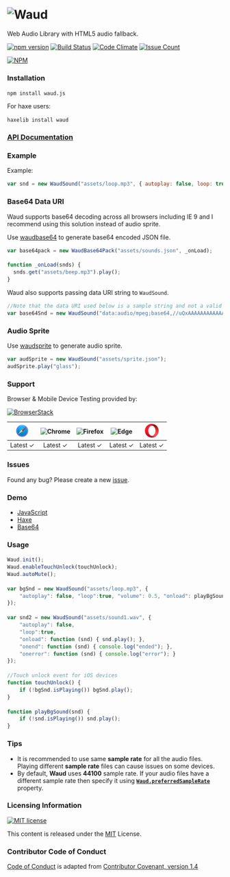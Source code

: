 # <img class="logo" width="280" height="60" src="http://adireddy.github.io/waud/images/logo/logo.png" alt="Waud"/>
Web Audio Library with HTML5 audio fallback.

[![npm version](https://badge.fury.io/js/waud.js.svg)](https://badge.fury.io/js/waud.js)
[![Build Status](https://travis-ci.org/adireddy/waud.svg?branch=dev)](https://travis-ci.org/adireddy/waud)
[![Code Climate](https://codeclimate.com/github/adireddy/waud/badges/gpa.svg)](https://codeclimate.com/github/adireddy/waud)
[![Issue Count](https://codeclimate.com/github/adireddy/waud/badges/issue_count.svg)](https://codeclimate.com/github/adireddy/waud/issues)

[![NPM](https://nodei.co/npm/waud.js.png?downloads=true&downloadRank=true)](https://www.npmjs.com/package/waud.js/)

### Installation

`npm install waud.js`

For haxe users:

`haxelib install waud`

### [API Documentation](http://adireddy.github.io/docs/waud/)

### Example

Example: 
```js
var snd = new WaudSound("assets/loop.mp3", { autoplay: false, loop: true, volume: 0.5, onload: playBgSound });
```

### Base64 Data URI

Waud supports base64 decoding across all browsers including IE 9 and I recommend using this solution instead of audio sprite.

Use [waudbase64](https://github.com/adireddy/waudbase64) to generate base64 encoded JSON file.

```js
var base64pack = new WaudBase64Pack("assets/sounds.json", _onLoad);

function _onLoad(snds) {
  snds.get("assets/beep.mp3").play();
}
```

Waud also supports passing data URI string to `WaudSound`.

```js
//Note that the data URI used below is a sample string and not a valid sound
var base64Snd = new WaudSound("data:audio/mpeg;base64,//uQxAAAAAAAAAAAAASW5mbwAAAA8AAABEAABwpgADBwsLDxISF");
```

### Audio Sprite

Use [waudsprite](https://github.com/adireddy/waudsprite) to generate audio sprite.

```js
var audSprite = new WaudSound("assets/sprite.json");
audSprite.play("glass");
```

### Support

Browser & Mobile Device Testing provided by:

[![BrowserStack](http://adireddy.github.io/assets/browserstack.png)](https://www.browserstack.com)

| <img src="https://raw.githubusercontent.com/alrra/browser-logos/master/safari/safari_32x32.png" alt="Safari"> | <img src="https://raw.githubusercontent.com/alrra/browser-logos/master/chrome/chrome_32x32.png" alt="Chrome"> | <img src="https://raw.githubusercontent.com/alrra/browser-logos/master/firefox/firefox_32x32.png" alt="Firefox"> | <img src="https://raw.githubusercontent.com/alrra/browser-logos/master/edge/edge_32x32.png" alt="Edge"> | <img src="https://raw.githubusercontent.com/alrra/browser-logos/master/opera/opera_32x32.png" alt="Opera"> |
|:--:|:--:|:--:|:--:|:--:|
| Latest ✓ | Latest ✓ | Latest ✓ | Latest ✓ | Latest ✓ |

### Issues

Found any bug? Please create a new [issue](https://github.com/adireddy/waud/issues/new).

### Demo

- [JavaScript](http://adireddy.github.io/demos/waud/js.html)
- [Haxe](http://adireddy.github.io/demos/waud/)
- [Base64](http://adireddy.github.io/demos/waud/base64.html)

### Usage

```js
Waud.init();
Waud.enableTouchUnlock(touchUnlock);
Waud.autoMute();

var bgSnd = new WaudSound("assets/loop.mp3", {
	"autoplay": false, "loop":true, "volume": 0.5, "onload": playBgSound
});

var snd2 = new WaudSound("assets/sound1.wav", {
	"autoplay": false,
	"loop":true,
	"onload": function (snd) { snd.play(); },
	"onend": function (snd) { console.log("ended"); },
	"onerror": function (snd) { console.log("error"); }
});

//Touch unlock event for iOS devices
function touchUnlock() {
	if (!bgSnd.isPlaying()) bgSnd.play();
}

function playBgSound(snd) {
	if (!snd.isPlaying()) snd.play();
}
```

### Tips

- It is recommended to use same **sample rate** for all the audio files. Playing different **sample rate** files can cause issues on some devices.
- By default, **Waud** uses **44100** sample rate. If your audio files have a different sample rate then specify it using [**`Waud.preferredSampleRate`**](http://adireddy.github.io/docs/waud/classes/Waud.html#property_preferredSampleRate) property.

### Licensing Information

<a rel="license" href="http://opensource.org/licenses/MIT">
<img alt="MIT license" height="40" src="http://upload.wikimedia.org/wikipedia/commons/c/c3/License_icon-mit.svg" /></a>

This content is released under the [MIT](http://opensource.org/licenses/MIT) License.

### Contributor Code of Conduct ###

[Code of Conduct](https://github.com/CoralineAda/contributor_covenant) is adapted from [Contributor Covenant, version 1.4](http://contributor-covenant.org/version/1/4)

